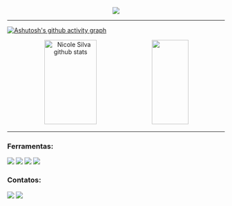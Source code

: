  [/Apresentação/]: <> 
 
 <div align="center">
  
 <img src="https://user-images.githubusercontent.com/68083480/229138276-60059877-7bb1-4913-9797-4892e2c976f4.jpg" />
 
  
</div>
  
*** 
  
[/Estatísticas/]: <> 
 
   [![Ashutosh's github activity graph](https://github-readme-activity-graph.cyclic.app/graph?username=nicolesilvaa&bg_color=0d1117&color=D2691E&line=A0522D&point=F4A460&area=true&hide_border=true)](https://github.com/ashutosh00710/github-readme-activity-graph)

  <div align="center">  
  
  <img width="49%" height="195px" src="https://github-readme-stats.vercel.app/api?username=nicolesilvaa&show_icons=true&count_private=true&hide_border=true&title_color=D2691E&icon_color=D2691E&text_color=c9d1d9&bg_color=0d1117" alt="Nicole Silva github stats" /> 
  <img width="41%" height="195px" src="https://github-readme-stats.vercel.app/api/top-langs/?username=nicolesilvaa&layout=compact&hide_border=true&title_color=D2691E&text_color=D2691E&bg_color=0d1117" />
  
  </div>
  
 ***
  
 [/Ferramentas/]: <> 
 
 <div alingn="length">
  
  <h3> Ferramentas: </h3>
  <img src="https://user-images.githubusercontent.com/68083480/228995585-109b395e-43f0-4fd3-8a9b-b2d6cb4e7684.png" />
  <img src="https://user-images.githubusercontent.com/68083480/228995627-62494b15-64d3-492b-a9c7-a933db1b3a7d.png" />
  <img src="https://user-images.githubusercontent.com/68083480/228995631-7c69c448-9606-4247-999e-db1411525643.png" />
  <img src="https://user-images.githubusercontent.com/68083480/229121319-7f501031-4796-4565-a4e9-0bd41cf83b2f.png" />
 
  
  </div>
  
  
 [/Contatos/]: <> 
 
<div alingn="length">

  <h3> Contatos: </h3>

  <p align="lenght">
   <a href="mailto:nicolesilva8144@gmail.com?subject=Ol%C3%A1!" alt="Gmail" target="_blank">
   <img src="https://img.shields.io/badge/-Gmail-FF0000?style=flat-square&labelColor=FF0000&logo=gmail&logoColor=white&link=mailto:pedroveiga.ribeiro@gmail.com?subject=Ol%C3%A1!"  /></a>
  
   <a href="https://www.linkedin.com/in/nicole-silva-a1a184224/" alt="Linkedin" target="_blank">
   <img src="https://img.shields.io/badge/-Linkedin-0e76a8?style=flat-square&logo=Linkedin&logoColor=white&link=https://www.linkedin.com/in/pedro-veiga-ribeiro-01b137206/" /></a>
   
   
   
</div>


